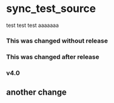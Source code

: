 # sync_test_source

test test test
aaaaaaa
### This was changed without release
### This was changed after release
### v4.0
## another change
